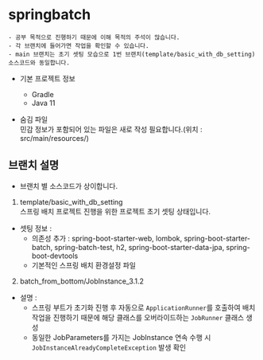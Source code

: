 # springbatch
```
- 공부 목적으로 진행하기 때문에 이해 목적의 주석이 많습니다.
- 각 브랜치에 들어가면 작업을 확인할 수 있습니다.
- main 브랜치는 초기 셋팅 모습으로 1번 브랜치(template/basic_with_db_setting) 소스코드와 동일합니다.
```

- 기본 프로젝트 정보
  - Gradle
  - Java 11

- 숨김 파일<br>
민감 정보가 포함되어 있는 파일은 새로 작성 필요합니다.(위치 : src/main/resources/)

## 브랜치 설명
- 브랜치 별 소스코드가 상이합니다.<br>
1. template/basic_with_db_setting<br>
스프링 배치 프로젝트 진행을 위한 프로젝트 초기 셋팅 상태입니다.
- 셋팅 정보 :
  - 의존성 추가 : spring-boot-starter-web, lombok, spring-boot-starter-batch, spring-batch-test, h2, spring-boot-starter-data-jpa, spring-boot-devtools
  - 기본적인 스프링 배치 환경설정 파일
2. batch_from_bottom/JobInstance_3.1.2<br>
- 설명 :
  - 스프링 부트가 초기화 진행 후 자동으로 `ApplicationRunner`를 호출하여 배치 작업을 진행하기 때문에 해당 클래스를 오버라이드하는 `JobRunner` 클래스 생성
  - 동일한 JobParameters를 가지는 JobInstance 연속 수행 시 `JobInstanceAlreadyCompleteException` 발생 확인 

